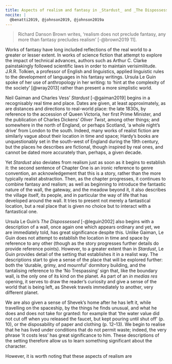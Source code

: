 ```yaml
---
title: Aspects of realism and fantasy in _Stardust_ and _The Dispossessed_
nocite: |
  @benatti2019, @johnson2019, @johnson2019a
---
```


> Richard Danson Brown writes, ‘realism does not preclude fantasy, any more than fantasy precludes realism’ [-@brown2019 11].

Works of fantasy have long included reflections of the real world to a greater or lesser extent. In works of science fiction that attempt to explore the impact of technical advances, authors such as Arthur C. Clarke painstakingly followed scientific laws in order to maintain verisimilitude. J.R.R. Tolkien, a professor of English and linguistics, applied linguistic rules to the development of languages in his fantasy writings. Ursula Le Guin spoke of her use of anthropology in her writing: to ‘hint at the complexity of the society’ [@wray2013] rather than present a more simplistic world.

Neil Gaiman and Charles Vess’ _Stardust_ [-@gaiman2019] begins in a recognisably real time and place. Dates are given, at least approximately, as are distances and directions to real-world place: the late 1830s, by reference to the accession of Queen Victoria, her first Prime Minister, and the publication of Charles Dickens’ _Oliver Twist_, among other things; and somewhere in the north of England, or perhaps Scotland, ‘a whole night’s drive’ from London to the south. Indeed, many works of realist fiction are similarly vague about their location in time and space; Hardy’s books are unquestionably set in the south-west of England during the 19th century, but the places he describes are fictional, though inspired by real ones, and cannot be dated more accurately than, perhaps, a given decade.

Yet _Stardust_ also deviates from realism just as soon as it begins to establish it: the second sentence of Chapter One is an ironic reference to genre convention, an acknowledgement that this is a story, rather than the more typically realist abstraction. Then, as the chapter progresses, it continues to combine fantasy and realism; as well as beginning to introduce the fantastic nature of the wall, the gateway, and the meadow beyond it, it also describes the village itself, its people, and in particular the way of life that has developed around the wall. It tries to present not merely a fantastical location, but a real place that is given no choice but to interact with a fantastical one.

Ursula Le Guin’s _The Dispossessed_ [-@leguin2002] also begins with a description of a wall, once again one which appears ordinary and yet, we are immediately told, has great significance despite this. Unlike Gaiman, Le Guin does not attempt to establish the location in time and space by reference to any other (though as the story progresses further details do provide reference points). However, to a greater extent than in _Stardust_, Le Guin provides detail of the setting that establishes it in a realist way. The descriptions start to give a sense of the place that will be explored further: both the ‘durable, grimy, and mournful’ dormitory building, and the tantalising reference to the ‘No Trespassing’ sign that, like the boundary wall, is the only one of its kind on the planet. As part of an _in medias res_ opening, it serves to draw the reader’s curiosity and give a sense of the world that is being left, as Shevek travels immediately to another, very different planet.

We are also given a sense of Shevek’s home after he has left it, while travelling on the spaceship, by the things he finds unusual, and what he does and does not take for granted: for example that ‘the water value did not cut off when you released the faucet, but kept pouring until shut off’ (p. 10), or the disposability of paper and clothing (p. 12–13). We begin to realise that he has lived under conditions that do not permit waste; indeed, the very phrase ‘it costs less’ has great significance to him. These descriptions of the setting therefore allow us to learn something significant about the character.

However, it is worth noting that these aspects of realism are
